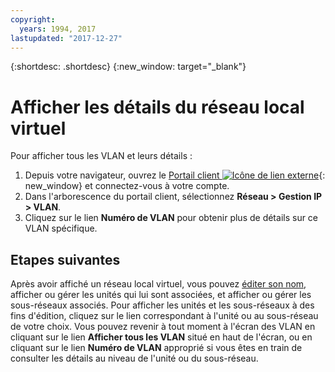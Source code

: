 ```yaml
---
copyright:
  years: 1994, 2017
lastupdated: "2017-12-27"
---
```

{:shortdesc: .shortdesc}
{:new_window: target="_blank"}

# Afficher les détails du réseau local virtuel

Pour afficher tous les VLAN et leurs détails : 

1. Depuis votre navigateur, ouvrez le [Portail client ![Icône de lien externe](../../icons/launch-glyph.svg "Icône de lien externe")](https://control.softlayer.com/){: new_window} et connectez-vous à votre compte.
2. Dans l'arborescence du portail client, sélectionnez **Réseau > Gestion IP > VLAN**.
3. Cliquez sur le lien **Numéro de VLAN** pour obtenir plus de détails sur ce VLAN spécifique.

## Etapes suivantes

Après avoir affiché un réseau local virtuel, vous pouvez [éditer son nom](edit-vlan.html), afficher ou gérer les unités qui lui sont associées, et afficher ou gérer les sous-réseaux associés. Pour afficher les unités et les sous-réseaux à des fins d'édition, cliquez sur le lien correspondant à l'unité ou au sous-réseau de votre choix. Vous pouvez revenir à tout moment à l'écran des VLAN en cliquant sur le lien **Afficher tous les VLAN** situé en haut de l'écran, ou en cliquant sur le lien **Numéro de VLAN** approprié si vous êtes en train de consulter les détails au niveau de l'unité ou du sous-réseau.
